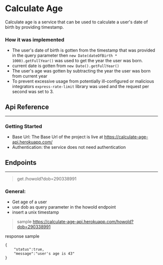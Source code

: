 # Calculate Age

Calculate age is a service that can be used to calculate a user's date of birth by providing timestamp.

### How it was implemented
- The user's date of birth is gotten from the timestamp that was provided in the query parameter then ``` new Date(dateOfBirth * 1000).getFullYear() ``` was used to get the year the user was born.
- current date is gotten from ``` new Date().getFullYear() ``` 
- The user's age was gotten by subtracting the year the user was born from current year
- To prevent excessive usage from potentially ill-configured or malicious integrators ``` express-rate-limit ``` library was used and the request per second was set to 3.

## Api Reference
 ---
 ### Getting Started
- Base Url: The Base Url of the project is live at https://calculate-age-api.herokuapp.com/
- Authentication: the service does not need authentication

## Endpoints
---
> get /howold?dob=290338991

### General:
- Get age of a user
- use dob as query parameter in the howold endpoint
- insert a unix timestamp
> sample https://calculate-age-api.herokuapp.com/howold?dob=290338991

response sample

```
{
    "status":true,
    "message":"user's age is 43"
}

```
